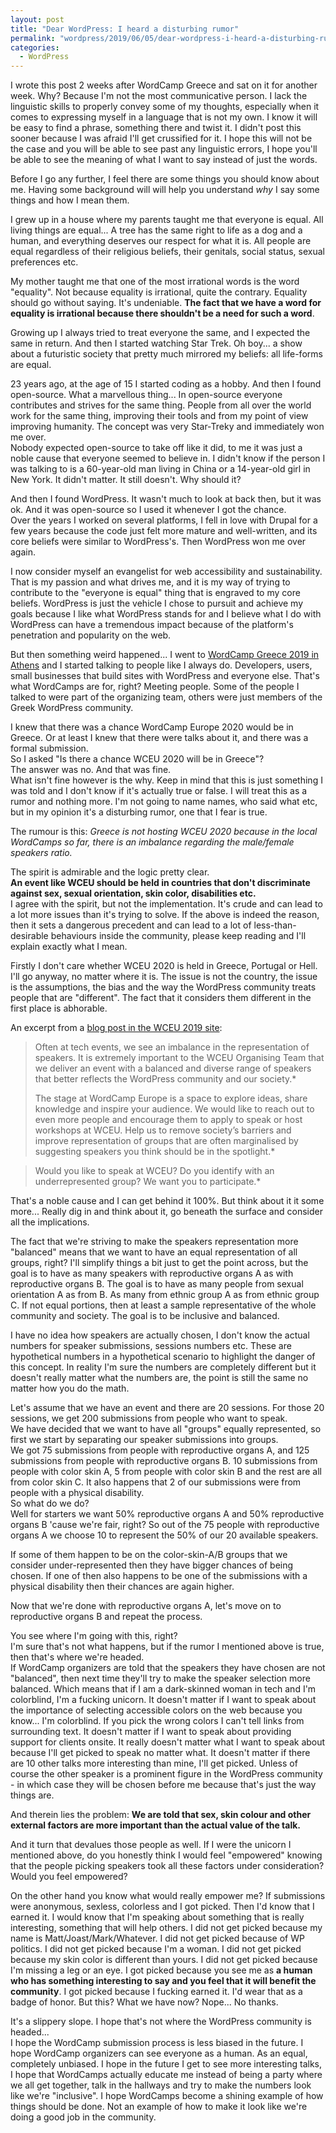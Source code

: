 ```yaml
---
layout: post
title: "Dear WordPress: I heard a disturbing rumor"
permalink: "wordpress/2019/06/05/dear-wordpress-i-heard-a-disturbing-rumor"
categories:
  - WordPress
---
```


I wrote this post 2 weeks after WordCamp Greece and sat on it for another week. Why? Because I'm not the most communicative person. I lack the linguistic skills to properly convey some of my thoughts, especially when it comes to expressing myself in a language that is not my own. I know it will be easy to find a phrase, something there and twist it. I didn't post this sooner because I was afraid I'll get crussified for it. I hope this will not be the case and you will be able to see past any linguistic errors, I hope you'll be able to see the meaning of what I want to say instead of just the words.

Before I go any further, I feel there are some things you should know about me. Having some background will will help you understand _why_ I say some things and how I mean them.  

I grew up in a house where my parents taught me that everyone is equal. All living things are equal... A tree has the same right to life as a dog and a human, and everything deserves our respect for what it is. All people are equal regardless of their religious beliefs, their genitals, social status, sexual preferences etc.

My mother taught me that one of the most irrational words is the word "equality". Not because equality is irrational, quite the contrary. Equality should go without saying. It's undeniable. **The fact that we have a word for equality is irrational because there shouldn't be a need for such a word**.  

Growing up I always tried to treat everyone the same, and I expected the same in return. And then I started watching Star Trek. Oh boy... a show about a futuristic society that pretty much mirrored my beliefs: all life-forms are equal.

23 years ago, at the age of 15 I started coding as a hobby. And then I found open-source. What a marvellous thing... In open-source everyone contributes and strives for the same thing. People from all over the world work for the same thing, improving their tools and from my point of view improving humanity. The concept was very Star-Treky and immediately won me over.  
Nobody expected open-source to take off like it did, to me it was just a noble cause that everyone seemed to believe in.
I didn't know if the person I was talking to is a 60-year-old man living in China or a 14-year-old girl in New York. It didn't matter. It still doesn't. Why should it?  

And then I found WordPress. It wasn't much to look at back then, but it was ok. And it was open-source so I used it whenever I got the chance.  
Over the years I worked on several platforms, I fell in love with Drupal for a few years because the code just felt more mature and well-written, and its core beliefs were similar to WordPress's. Then WordPress won me over again.

I now consider myself an evangelist for web accessibility and sustainability. That is my passion and what drives me, and it is my way of trying to contribute to the "everyone is equal" thing that is engraved to my core beliefs. WordPress is just the vehicle I chose to pursuit and achieve my goals because I like what WordPress stands for and I believe what I do with WordPress can have a tremendous impact because of the platform's penetration and popularity on the web.

But then something weird happened... I went to [WordCamp Greece 2019 in Athens](https://2019.athens.wordcamp.org/) and I started talking to people like I always do. Developers, users, small businesses that build sites with WordPress and everyone else. That's what WordCamps are for, right? Meeting people. Some of the people I talked to were part of the organizing team, others were just members of the Greek WordPress community.  

I knew that there was a chance WordCamp Europe 2020 would be in Greece. Or at least I knew that there were talks about it, and there was a formal submission.  
So I asked "Is there a chance WCEU 2020 will be in Greece"?  
The answer was no. And that was fine.  
What isn't fine however is the why. Keep in mind that this is just something I was told and I don't know if it's actually true or false. I will treat this as a rumor and nothing more. I'm not going to name names, who said what etc, but in my opinion it's a disturbing rumor, one that I fear is true.

The rumour is this: _Greece is not hosting WCEU 2020 because in the local WordCamps so far, there is an imbalance regarding the male/female speakers ratio._

The spirit is admirable and the logic pretty clear.  
**An event like WCEU should be held in countries that don't discriminate against sex, sexual orientation, skin color, disabilities etc.**  
I agree with the spirit, but not the implementation. It's crude and can lead to a lot more issues than it's trying to solve. If the above is indeed the reason, then it sets a dangerous precedent and can lead to a lot of less-than-desirable behaviours inside the community, please keep reading and I'll explain exactly what I mean.

Firstly I don't care whether WCEU 2020 is held in Greece, Portugal or Hell. I'll go anyway, no matter where it is. The issue is not the country, the issue is the assumptions, the bias and the way the WordPress community treats people that are "different". The fact that it considers them different in the first place is abhorable.

An excerpt from a [blog post in the WCEU 2019 site](https://2019.europe.wordcamp.org/2018/12/14/diversity-at-wceu/):

> Often at tech events, we see an imbalance in the representation of speakers. It is extremely important to the WCEU Organising Team that we deliver an event with a balanced and diverse range of speakers that better reflects the WordPress community and our society.*
>
> The stage at WordCamp Europe is a space to explore ideas, share knowledge and inspire your audience. We would like to reach out to even more people and encourage them to apply to speak or host workshops at WCEU. Help us to remove society’s barriers and improve representation of groups that are often marginalised by suggesting speakers you think should be in the spotlight.*

> Would you like to speak at WCEU? Do you identify with an underrepresented group? We want you to participate.*

That's a noble cause and I can get behind it 100%. But think about it it some more... Really dig in and think about it, go beneath the surface and consider all the implications.

The fact that we're striving to make the speakers representation more "balanced" means that we want to have an equal representation of all groups, right? I'll simplify things a bit just to get the point across, but the goal is to have as many speakers with reproductive organs A as with reproductive organs B. The goal is to have as many people from sexual orientation A as from B. As many from ethnic group A as from ethnic group C. If not equal portions, then at least a sample representative of the whole community and society. The goal is to be inclusive and balanced.

I have no idea how speakers are actually chosen, I don't know the actual numbers for speaker submissions, sessions numbers etc. These are hypothetical numbers in a hypothetical scenario to highlight the danger of this concept. In reality I'm sure the numbers are completely different but it doesn't really matter what the numbers are, the point is still the same no matter how you do the math.  

Let's assume that we have an event and there are 20 sessions. For those 20 sessions, we get 200 submissions from people who want to speak.  
We have decided that we want to have all "groups" equally represented, so first we start by separating our speaker submissions into groups.  
We got 75 submissions from people with reproductive organs A, and 125 submissions from people with reproductive organs B. 10 submissions from people with color skin A, 5 from people with color skin B and the rest are all from color skin C. It also happens that 2 of our submissions were from people with a physical disability.  
So what do we do?  
Well for starters we want 50% reproductive organs A and 50% reproductive organs B 'cause we're fair, right? So out of the 75 people with reproductive organs A we choose 10 to represent the 50% of our 20 available speakers.  

If some of them happen to be on the color-skin-A/B groups that we consider under-represented then they have bigger chances of being chosen. If one of then also happens to be one of the submissions with a physical disability then their chances are again higher.  

Now that we're done with reproductive organs A, let's move on to reproductive organs B and repeat the process.

You see where I'm going with this, right?  
I'm sure that's not what happens, but if the rumor I mentioned above is true, then that's where we're headed.  
If WordCamp organizers are told that the speakers they have chosen are not "balanced", then next time they'll try to make the speaker selection more balanced. Which means that if I am a dark-skinned woman in tech and I'm colorblind, I'm a fucking unicorn. It doesn't matter if I want to speak about the importance of selecting accessible colors on the web because you know... I'm colorblind. If you pick the wrong colors I can't tell links from surrounding text. It doesn't matter if I want to speak about providing support for clients onsite. It really doesn't matter what I want to speak about because I'll get picked to speak no matter what. It doesn't matter if there are 10 other talks more interesting than mine, I'll get picked. Unless of course the other speaker is a prominent figure in the WordPress community - in which case they will be chosen before me because that's just the way things are.  

And therein lies the problem: **We are told that sex, skin colour and other external factors are more important than the actual value of the talk.**  

And it turn that devalues those people as well. If I were the unicorn I mentioned above, do you honestly think I would feel "empowered" knowing that the people picking speakers took all these factors under consideration? Would you feel empowered?  

On the other hand you know what would really empower me? If submissions were anonymous, sexless, colorless and I got picked. Then I'd know that I earned it. I would know that I'm speaking about something that is really interesting, something that will help others. I did not get picked because my name is Matt/Joast/Mark/Whatever. I did not get picked because of WP politics. I did not get picked because I'm a woman. I did not get picked because my skin color is different than yours. I did not get picked because I'm missing a leg or an eye. I got picked because you see me as **a human who has something interesting to say and you feel that it will benefit the community**. I got picked because I fucking earned it. I'd wear that as a badge of honor. But this? What we have now? Nope... No thanks.

It's a slippery slope. I hope that's not where the WordPress community is headed...  
I hope the WordCamp submission process is less biased in the future. I hope WordCamp organizers can see everyone as a human. As an equal, completely unbiased. I hope in the future I get to see more interesting talks, I hope that WordCamps actually educate me instead of being a party where we all get together, talk in the hallways and try to make the numbers look like we're "inclusive". I hope WordCamps become a shining example of how things should be done. Not an example of how to make it look like we're doing a good job in the community.
